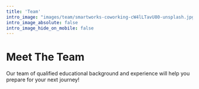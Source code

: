 ```yaml
---
title: 'Team'
intro_image: "images/team/smartworks-coworking-cW4lLTavU80-unsplash.jpg"
intro_image_absolute: false
intro_image_hide_on_mobile: false
---
```


# Meet The Team

Our team of qualified educational background and experience will help you prepare for your next journey!
